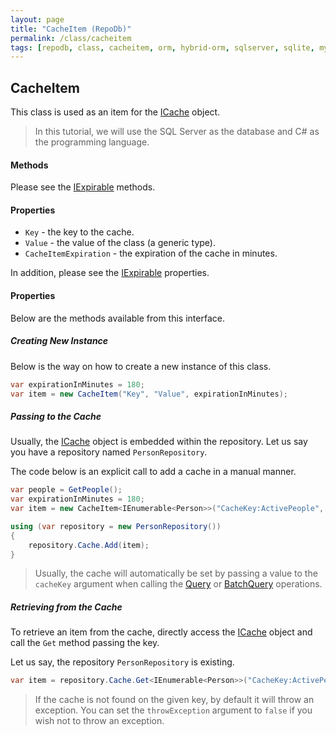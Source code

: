 ```yaml
---
layout: page
title: "CacheItem (RepoDb)"
permalink: /class/cacheitem
tags: [repodb, class, cacheitem, orm, hybrid-orm, sqlserver, sqlite, mysql, postgresql]
---
```


## CacheItem

This class is used as an item for the [ICache](/interface/icache) object.

> In this tutorial, we will use the SQL Server as the database and C# as the programming language.

#### Methods

Please see the [IExpirable](/interface/iexpirable) methods.

#### Properties

- `Key` - the key to the cache.
- `Value` - the value of the class (a generic type).
- `CacheItemExpiration` - the expiration of the cache in minutes.

In addition, please see the [IExpirable](/interface/iexpirable) properties.

#### Properties

Below are the methods available from this interface.


##### Creating New Instance

Below is the way on how to create a new instance of this class.

```csharp
var expirationInMinutes = 180;
var item = new CacheItem("Key", "Value", expirationInMinutes);
```

##### Passing to the Cache

Usually, the [ICache](/interface/icache) object is embedded within the repository. Let us say you have a repository named `PersonRepository`.

The code below is an explicit call to add a cache in a manual manner.

```csharp
var people = GetPeople();
var expirationInMinutes = 180;
var item = new CacheItem<IEnumerable<Person>>("CacheKey:ActivePeople", people, expirationInMinutes);

using (var repository = new PersonRepository())
{
    repository.Cache.Add(item);
}
```

> Usually, the cache will automatically be set by passing a value to the `cacheKey` argument when calling the [Query](/operation/query) or [BatchQuery](/operation/batchquery) operations.

##### Retrieving from the Cache

To retrieve an item from the cache, directly access the [ICache](/interface/icache) object and call the `Get` method passing the key.

Let us say, the repository `PersonRepository` is existing.

```csharp
var item = repository.Cache.Get<IEnumerable<Person>>("CacheKey:ActivePeople");
```

> If the cache is not found on the given key, by default it will throw an exception. You can set the `throwException` argument to `false` if you wish not to throw an exception.

